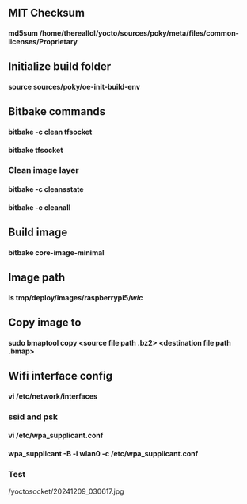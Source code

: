 ## MIT Checksum
#### md5sum /home/thereallol/yocto/sources/poky/meta/files/common-licenses/Proprietary
## Initialize build folder
#### source sources/poky/oe-init-build-env
## Bitbake commands
#### bitbake -c clean tfsocket
#### bitbake tfsocket
### Clean image layer
#### bitbake -c cleansstate
#### bitbake -c cleanall
## Build image
#### bitbake core-image-minimal
## Image path
#### ls tmp/deploy/images/raspberrypi5/*wic*
## Copy image to
#### sudo bmaptool copy <source file path .bz2>  <destination file path .bmap>
## Wifi interface config
#### vi /etc/network/interfaces
### ssid and psk
#### vi /etc/wpa_supplicant.conf
#### wpa_supplicant -B -i wlan0 -c /etc/wpa_supplicant.conf

### Test
/yoctosocket/20241209_030617.jpg
